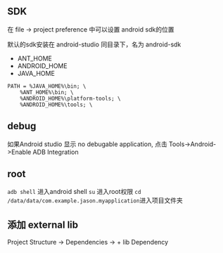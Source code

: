 ## SDK
在 file -> project preference 中可以设置 android sdk的位置

默认的sdk安装在 android-studio 同目录下，名为 android-sdk

- ANT_HOME
- ANDROID_HOME
- JAVA_HOME

```
PATH = %JAVA_HOME%\bin; \
	%ANT_HOME%\bin; \
	%ANDROID_HOME%\platform-tools; \
	%ANDROID_HOME%\tools; \
```

## debug

如果Android studio 显示 no debugable application, 点击
Tools->Android->Enable ADB Integration

## root
`adb shell` 进入android shell
`su` 进入root权限
`cd /data/data/com.example.jason.myapplication`进入项目文件夹

## 添加 external lib
Project Structure -> Dependencies -> + lib Dependency
